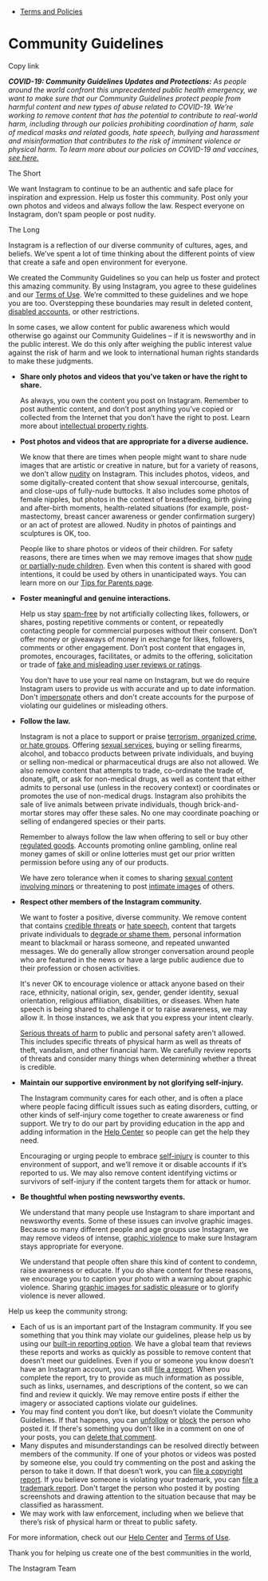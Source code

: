 *   [Terms and Policies](https://help.instagram.com/1417489251945243/?helpref=breadcrumb)

Community Guidelines
====================

Copy link

_**COVID-19: Community Guidelines Updates and Protections:** As people around the world confront this unprecedented public health emergency, we want to make sure that our Community Guidelines protect people from harmful content and new types of abuse related to COVID-19. We’re working to remove content that has the potential to contribute to real-world harm, including through our policies prohibiting coordination of harm, sale of medical masks and related goods, hate speech, bullying and harassment and misinformation that contributes to the risk of imminent violence or physical harm. To learn more about our policies on COVID-19 and vaccines, [see here.](https://help.instagram.com/697825587576762?helpref=faq_content)_

The Short

We want Instagram to continue to be an authentic and safe place for inspiration and expression. Help us foster this community. Post only your own photos and videos and always follow the law. Respect everyone on Instagram, don’t spam people or post nudity.

The Long

Instagram is a reflection of our diverse community of cultures, ages, and beliefs. We’ve spent a lot of time thinking about the different points of view that create a safe and open environment for everyone.

We created the Community Guidelines so you can help us foster and protect this amazing community. By using Instagram, you agree to these guidelines and our [Terms of Use](https://www.instagram.com/legal/terms). We’re committed to these guidelines and we hope you are too. Overstepping these boundaries may result in deleted content, [disabled accounts](https://help.instagram.com/366993040048856?helpref=faq_content), or other restrictions.

In some cases, we allow content for public awareness which would otherwise go against our Community Guidelines – if it is newsworthy and in the public interest. We do this only after weighing the public interest value against the risk of harm and we look to international human rights standards to make these judgments.

*   **Share only photos and videos that you’ve taken or have the right to share.**
    
    As always, you own the content you post on Instagram. Remember to post authentic content, and don’t post anything you’ve copied or collected from the Internet that you don’t have the right to post. Learn more about [intellectual property rights](https://help.instagram.com/126382350847838?helpref=faq_content).
    
*   **Post photos and videos that are appropriate for a diverse audience.**
    
    We know that there are times when people might want to share nude images that are artistic or creative in nature, but for a variety of reasons, we don’t allow [nudity](https://l.instagram.com/?u=https%3A%2F%2Fwww.facebook.com%2Fcommunitystandards%2Fadult_nudity_sexual_activity&e=AT0ZwbzeTO7pDFjWeCtRr6ycOeUa2mLaXh9Y_iKjQikyAJO066HUheAZn9Toco-DkOS4SnOOLVOccwgZHy1IVSXkpTdp9hvAnUVk9euyOxPd22UjPSxhODwbfGSskEeCwet69mB5BRLGNmxHCkvJN1aqPSogk2rrEtx92w) on Instagram. This includes photos, videos, and some digitally-created content that show sexual intercourse, genitals, and close-ups of fully-nude buttocks. It also includes some photos of female nipples, but photos in the context of breastfeeding, birth giving and after-birth moments, health-related situations (for example, post-mastectomy, breast cancer awareness or gender confirmation surgery) or an act of protest are allowed. Nudity in photos of paintings and sculptures is OK, too.
    
    People like to share photos or videos of their children. For safety reasons, there are times when we may remove images that show [nude or partially-nude children](https://l.instagram.com/?u=https%3A%2F%2Fwww.facebook.com%2Fcommunitystandards%2Fchild_nudity_sexual_exploitation&e=AT0ZwbzeTO7pDFjWeCtRr6ycOeUa2mLaXh9Y_iKjQikyAJO066HUheAZn9Toco-DkOS4SnOOLVOccwgZHy1IVSXkpTdp9hvAnUVk9euyOxPd22UjPSxhODwbfGSskEeCwet69mB5BRLGNmxHCkvJN1aqPSogk2rrEtx92w). Even when this content is shared with good intentions, it could be used by others in unanticipated ways. You can learn more on our [Tips for Parents page](https://help.instagram.com/154475974694511/?helpref=faq_content).
    
*   **Foster meaningful and genuine interactions.**
    
    Help us stay [spam-free](https://l.instagram.com/?u=https%3A%2F%2Fwww.facebook.com%2Fcommunitystandards%2Fspam&e=AT0ZwbzeTO7pDFjWeCtRr6ycOeUa2mLaXh9Y_iKjQikyAJO066HUheAZn9Toco-DkOS4SnOOLVOccwgZHy1IVSXkpTdp9hvAnUVk9euyOxPd22UjPSxhODwbfGSskEeCwet69mB5BRLGNmxHCkvJN1aqPSogk2rrEtx92w) by not artificially collecting likes, followers, or shares, posting repetitive comments or content, or repeatedly contacting people for commercial purposes without their consent. Don’t offer money or giveaways of money in exchange for likes, followers, comments or other engagement. Don’t post content that engages in, promotes, encourages, facilitates, or admits to the offering, solicitation or trade of [fake and misleading user reviews or ratings](https://l.instagram.com/?u=https%3A%2F%2Fwww.facebook.com%2Fcommunitystandards%2Ffraud_deception&e=AT0ZwbzeTO7pDFjWeCtRr6ycOeUa2mLaXh9Y_iKjQikyAJO066HUheAZn9Toco-DkOS4SnOOLVOccwgZHy1IVSXkpTdp9hvAnUVk9euyOxPd22UjPSxhODwbfGSskEeCwet69mB5BRLGNmxHCkvJN1aqPSogk2rrEtx92w).
    
    You don’t have to use your real name on Instagram, but we do require Instagram users to provide us with accurate and up to date information. Don't [impersonate](https://l.instagram.com/?u=https%3A%2F%2Fwww.facebook.com%2Fcommunitystandards%2Fmisrepresentation&e=AT0ZwbzeTO7pDFjWeCtRr6ycOeUa2mLaXh9Y_iKjQikyAJO066HUheAZn9Toco-DkOS4SnOOLVOccwgZHy1IVSXkpTdp9hvAnUVk9euyOxPd22UjPSxhODwbfGSskEeCwet69mB5BRLGNmxHCkvJN1aqPSogk2rrEtx92w) others and don't create accounts for the purpose of violating our guidelines or misleading others.
    
*   **Follow the law.**
    
    Instagram is not a place to support or praise [terrorism, organized crime, or hate groups](https://l.instagram.com/?u=https%3A%2F%2Fwww.facebook.com%2Fcommunitystandards%2Fdangerous_individuals_organizations&e=AT0ZwbzeTO7pDFjWeCtRr6ycOeUa2mLaXh9Y_iKjQikyAJO066HUheAZn9Toco-DkOS4SnOOLVOccwgZHy1IVSXkpTdp9hvAnUVk9euyOxPd22UjPSxhODwbfGSskEeCwet69mB5BRLGNmxHCkvJN1aqPSogk2rrEtx92w). Offering [sexual services](https://l.instagram.com/?u=https%3A%2F%2Fwww.facebook.com%2Fcommunitystandards%2Fsexual_solicitation&e=AT0ZwbzeTO7pDFjWeCtRr6ycOeUa2mLaXh9Y_iKjQikyAJO066HUheAZn9Toco-DkOS4SnOOLVOccwgZHy1IVSXkpTdp9hvAnUVk9euyOxPd22UjPSxhODwbfGSskEeCwet69mB5BRLGNmxHCkvJN1aqPSogk2rrEtx92w), buying or selling firearms, alcohol, and tobacco products between private individuals, and buying or selling non-medical or pharmaceutical drugs are also not allowed. We also remove content that attempts to trade, co-ordinate the trade of, donate, gift, or ask for non-medical drugs, as well as content that either admits to personal use (unless in the recovery context) or coordinates or promotes the use of non-medical drugs. Instagram also prohibits the sale of live animals between private individuals, though brick-and-mortar stores may offer these sales. No one may coordinate poaching or selling of endangered species or their parts.
    
    Remember to always follow the law when offering to sell or buy other [regulated goods](https://l.instagram.com/?u=https%3A%2F%2Fwww.facebook.com%2Fcommunitystandards%2Fregulated_goods&e=AT0ZwbzeTO7pDFjWeCtRr6ycOeUa2mLaXh9Y_iKjQikyAJO066HUheAZn9Toco-DkOS4SnOOLVOccwgZHy1IVSXkpTdp9hvAnUVk9euyOxPd22UjPSxhODwbfGSskEeCwet69mB5BRLGNmxHCkvJN1aqPSogk2rrEtx92w). Accounts promoting online gambling, online real money games of skill or online lotteries must get our prior written permission before using any of our products.
    
    We have zero tolerance when it comes to sharing [sexual content involving minors](https://l.instagram.com/?u=https%3A%2F%2Fwww.facebook.com%2Fcommunitystandards%2Fchild_nudity_sexual_exploitation&e=AT0ZwbzeTO7pDFjWeCtRr6ycOeUa2mLaXh9Y_iKjQikyAJO066HUheAZn9Toco-DkOS4SnOOLVOccwgZHy1IVSXkpTdp9hvAnUVk9euyOxPd22UjPSxhODwbfGSskEeCwet69mB5BRLGNmxHCkvJN1aqPSogk2rrEtx92w) or threatening to post [intimate images](https://l.instagram.com/?u=https%3A%2F%2Fwww.facebook.com%2Fcommunitystandards%2Fsexual_exploitation_adults&e=AT0ZwbzeTO7pDFjWeCtRr6ycOeUa2mLaXh9Y_iKjQikyAJO066HUheAZn9Toco-DkOS4SnOOLVOccwgZHy1IVSXkpTdp9hvAnUVk9euyOxPd22UjPSxhODwbfGSskEeCwet69mB5BRLGNmxHCkvJN1aqPSogk2rrEtx92w) of others.
    
*   **Respect other members of the Instagram community.**
    
    We want to foster a positive, diverse community. We remove content that contains [credible threats](https://l.instagram.com/?u=https%3A%2F%2Fwww.facebook.com%2Fcommunitystandards%2Fcredible_violence&e=AT0ZwbzeTO7pDFjWeCtRr6ycOeUa2mLaXh9Y_iKjQikyAJO066HUheAZn9Toco-DkOS4SnOOLVOccwgZHy1IVSXkpTdp9hvAnUVk9euyOxPd22UjPSxhODwbfGSskEeCwet69mB5BRLGNmxHCkvJN1aqPSogk2rrEtx92w) or [hate speech](https://l.instagram.com/?u=https%3A%2F%2Fwww.facebook.com%2Fcommunitystandards%2Fhate_speech&e=AT0ZwbzeTO7pDFjWeCtRr6ycOeUa2mLaXh9Y_iKjQikyAJO066HUheAZn9Toco-DkOS4SnOOLVOccwgZHy1IVSXkpTdp9hvAnUVk9euyOxPd22UjPSxhODwbfGSskEeCwet69mB5BRLGNmxHCkvJN1aqPSogk2rrEtx92w), content that targets private individuals to [degrade or shame them](https://l.instagram.com/?u=https%3A%2F%2Fwww.facebook.com%2Fcommunitystandards%2Fbullying&e=AT0ZwbzeTO7pDFjWeCtRr6ycOeUa2mLaXh9Y_iKjQikyAJO066HUheAZn9Toco-DkOS4SnOOLVOccwgZHy1IVSXkpTdp9hvAnUVk9euyOxPd22UjPSxhODwbfGSskEeCwet69mB5BRLGNmxHCkvJN1aqPSogk2rrEtx92w), personal information meant to blackmail or harass someone, and repeated unwanted messages. We do generally allow stronger conversation around people who are featured in the news or have a large public audience due to their profession or chosen activities.
    
    It's never OK to encourage violence or attack anyone based on their race, ethnicity, national origin, sex, gender, gender identity, sexual orientation, religious affiliation, disabilities, or diseases. When hate speech is being shared to challenge it or to raise awareness, we may allow it. In those instances, we ask that you express your intent clearly.
    
    [Serious threats of harm](https://l.instagram.com/?u=https%3A%2F%2Fwww.facebook.com%2Fcommunitystandards%2Fcredible_violence&e=AT0ZwbzeTO7pDFjWeCtRr6ycOeUa2mLaXh9Y_iKjQikyAJO066HUheAZn9Toco-DkOS4SnOOLVOccwgZHy1IVSXkpTdp9hvAnUVk9euyOxPd22UjPSxhODwbfGSskEeCwet69mB5BRLGNmxHCkvJN1aqPSogk2rrEtx92w) to public and personal safety aren't allowed. This includes specific threats of physical harm as well as threats of theft, vandalism, and other financial harm. We carefully review reports of threats and consider many things when determining whether a threat is credible.
    
*   **Maintain our supportive environment by not glorifying self-injury.**
    
    The Instagram community cares for each other, and is often a place where people facing difficult issues such as eating disorders, cutting, or other kinds of self-injury come together to create awareness or find support. We try to do our part by providing education in the app and adding information in the [Help Center](https://help.instagram.com/) so people can get the help they need.
    
    Encouraging or urging people to embrace [self-injury](https://l.instagram.com/?u=https%3A%2F%2Fwww.facebook.com%2Fcommunitystandards%2Fsuicide_self_injury_violence&e=AT0ZwbzeTO7pDFjWeCtRr6ycOeUa2mLaXh9Y_iKjQikyAJO066HUheAZn9Toco-DkOS4SnOOLVOccwgZHy1IVSXkpTdp9hvAnUVk9euyOxPd22UjPSxhODwbfGSskEeCwet69mB5BRLGNmxHCkvJN1aqPSogk2rrEtx92w) is counter to this environment of support, and we’ll remove it or disable accounts if it’s reported to us. We may also remove content identifying victims or survivors of self-injury if the content targets them for attack or humor.
    
*   **Be thoughtful when posting newsworthy events.**
    
    We understand that many people use Instagram to share important and newsworthy events. Some of these issues can involve graphic images. Because so many different people and age groups use Instagram, we may remove videos of intense, [graphic violence](https://l.instagram.com/?u=https%3A%2F%2Fwww.facebook.com%2Fcommunitystandards%2Fgraphic_violence&e=AT0ZwbzeTO7pDFjWeCtRr6ycOeUa2mLaXh9Y_iKjQikyAJO066HUheAZn9Toco-DkOS4SnOOLVOccwgZHy1IVSXkpTdp9hvAnUVk9euyOxPd22UjPSxhODwbfGSskEeCwet69mB5BRLGNmxHCkvJN1aqPSogk2rrEtx92w) to make sure Instagram stays appropriate for everyone.
    
    We understand that people often share this kind of content to condemn, raise awareness or educate. If you do share content for these reasons, we encourage you to caption your photo with a warning about graphic violence. Sharing [graphic images for sadistic pleasure](https://l.instagram.com/?u=https%3A%2F%2Fwww.facebook.com%2Fcommunitystandards%2Fcruel_insensitive&e=AT0ZwbzeTO7pDFjWeCtRr6ycOeUa2mLaXh9Y_iKjQikyAJO066HUheAZn9Toco-DkOS4SnOOLVOccwgZHy1IVSXkpTdp9hvAnUVk9euyOxPd22UjPSxhODwbfGSskEeCwet69mB5BRLGNmxHCkvJN1aqPSogk2rrEtx92w) or to glorify violence is never allowed.
    

Help us keep the community strong:

*   Each of us is an important part of the Instagram community. If you see something that you think may violate our guidelines, please help us by using our [built-in reporting option](https://help.instagram.com/165828726894770?helpref=faq_content). We have a global team that reviews these reports and works as quickly as possible to remove content that doesn’t meet our guidelines. Even if you or someone you know doesn’t have an Instagram account, you can still [file a report](https://help.instagram.com/contact/383679321740945). When you complete the report, try to provide as much information as possible, such as links, usernames, and descriptions of the content, so we can find and review it quickly. We may remove entire posts if either the imagery or associated captions violate our guidelines.
*   You may find content you don’t like, but doesn’t violate the Community Guidelines. If that happens, you can [unfollow](https://help.instagram.com/286340048138725?helpref=faq_content) or [block](https://help.instagram.com/426700567389543/?helpref=faq_content) the person who posted it. If there's something you don't like in a comment on one of your posts, you can [delete that comment](https://help.instagram.com/289098941190483?helpref=faq_content).
*   Many disputes and misunderstandings can be resolved directly between members of the community. If one of your photos or videos was posted by someone else, you could try commenting on the post and asking the person to take it down. If that doesn’t work, you can [file a copyright report](https://help.instagram.com/126382350847838?helpref=faq_content). If you believe someone is violating your trademark, you can [file a trademark report](https://help.instagram.com/222826637847963?helpref=faq_content). Don't target the person who posted it by posting screenshots and drawing attention to the situation because that may be classified as harassment.
*   We may work with law enforcement, including when we believe that there’s risk of physical harm or threat to public safety.

For more information, check out our [Help Center](https://help.instagram.com/) and [Terms of Use](https://l.instagram.com/?u=http%3A%2F%2Finstagram.com%2Flegal%2Fterms%2F%23&e=AT0ZwbzeTO7pDFjWeCtRr6ycOeUa2mLaXh9Y_iKjQikyAJO066HUheAZn9Toco-DkOS4SnOOLVOccwgZHy1IVSXkpTdp9hvAnUVk9euyOxPd22UjPSxhODwbfGSskEeCwet69mB5BRLGNmxHCkvJN1aqPSogk2rrEtx92w).

Thank you for helping us create one of the best communities in the world,

The Instagram Team